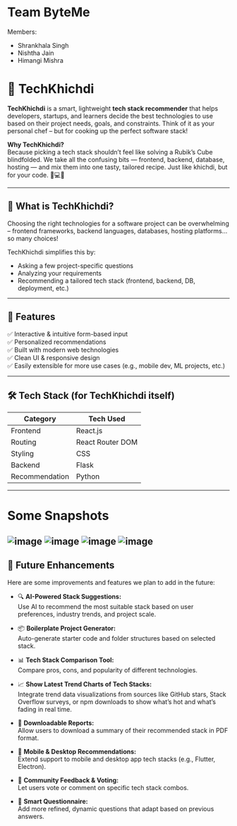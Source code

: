 
# Team ByteMe
Members:
- Shrankhala Singh
- Nishtha Jain
- Himangi Mishra

# 🚀 TechKhichdi
**TechKhichdi** is a smart, lightweight **tech stack recommender** that helps developers, startups, and learners decide the best technologies to use based on their project needs, goals, and constraints. Think of it as your personal chef – but for cooking up the perfect software stack!

<b>Why TechKhichdi?</b><br>
Because picking a tech stack shouldn’t feel like solving a Rubik’s Cube blindfolded. We take all the confusing bits — frontend, backend, database, hosting — and mix them into one tasty, tailored recipe. Just like khichdi, but for your code. 🍛💻✨

---
## 🧠 What is TechKhichdi?

Choosing the right technologies for a software project can be overwhelming – frontend frameworks, backend languages, databases, hosting platforms... so many choices!

TechKhichdi simplifies this by:
- Asking a few project-specific questions
- Analyzing your requirements
- Recommending a tailored tech stack (frontend, backend, DB, deployment, etc.)

---

## 🌟 Features

✅ Interactive & intuitive form-based input  
✅ Personalized recommendations  
✅ Built with modern web technologies  
✅ Clean UI & responsive design  
✅ Easily extensible for more use cases (e.g., mobile dev, ML projects, etc.)

---

## 🛠️ Tech Stack (for TechKhichdi itself)

| Category        | Tech Used         |
|----------------|--------------------|
| Frontend       | React.js           |
| Routing        | React Router DOM   |
| Styling        | CSS                |
| Backend        | Flask              |
| Recommendation | Python             |

---
# Some Snapshots
![image](https://github.com/user-attachments/assets/69eaec1c-4312-4b03-ac3b-7df3d4480b5c)
![image](https://github.com/user-attachments/assets/e56636c5-420c-4d6d-b6df-40aaacbace2a)
![image](https://github.com/user-attachments/assets/27a464ab-0abd-4482-bce1-20677d572670)
![image](https://github.com/user-attachments/assets/3ab90fc7-bbfa-4332-af79-a5acdd3071d7)
---

## 🚧 Future Enhancements
Here are some improvements and features we plan to add in the future:

- 🔍 <b>AI-Powered Stack Suggestions:</b><br>
Use AI to recommend the most suitable stack based on user preferences, industry trends, and project scale.

- 📦 <b>Boilerplate Project Generator:</b><br>
Auto-generate starter code and folder structures based on selected stack.

- 📊 <b>Tech Stack Comparison Tool:</b><br>
Compare pros, cons, and popularity of different technologies.

- 📈 <b>Show Latest Trend Charts of Tech Stacks:</b><br>
Integrate trend data visualizations from sources like GitHub stars, Stack Overflow surveys, or npm downloads to show what’s hot and what’s fading in real time.

- 📁 <b>Downloadable Reports:</b><br>
Allow users to download a summary of their recommended stack in PDF format.

- 📱 <b>Mobile & Desktop Recommendations:</b><br>
Extend support to mobile and desktop app tech stacks (e.g., Flutter, Electron).

- 💬 <b>Community Feedback & Voting:</b><br>
Let users vote or comment on specific tech stack combos.

- 🧠 <b>Smart Questionnaire:</b><br>
Add more refined, dynamic questions that adapt based on previous answers.

